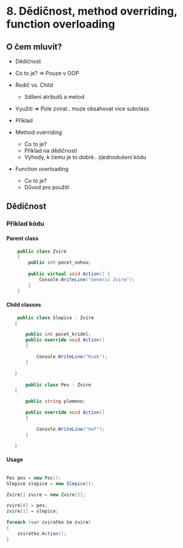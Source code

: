 # 8. Dědičnost, method overriding, function overloading

## O čem mluvit?
-  Dědičnost
  - Co to je? => Pouze v OOP
  - Rodič vs. Child
    - Sdílení atributů a metod
  - Využití => Pole zvirat.. muze obsahovat vice subclass
  - Příklad

- Method overriding
  - Co to je?
  - Příklad na dědičnosti
  - Výhody, k čemu je to dobré.. zjednodušení kódu

- Function overloading 
  - Co to je?
  - Důvod pro použití


## Dědičnost

### Příklad kódu 

#### Parent class
```C#
    public class Zvire
    {
        public int pocet_nohou;
        
        public virtual void Action() {
            Console.WriteLine("Generic Zvire");
        }
    }
```
 #### Child classes
 
 ```C#
     public class Slepice : Zvire
    {

        public int pocet_kridel;
        public override void Action()
        {

            Console.WriteLine("Kvak");
        }

    }
    
        public class Pes : Zvire
    {

        public string plemeno;

        public override void Action()
        {

            Console.WriteLine("Haf");
        }

    }
 
 ```

 #### Usage


```C#

Pes pes = new Pes();
Slepice slepice = new Slepice();

Zvire[] zvire = new Zvire[2];

zvire[0] = pes;
zvire[1] = slepice;

foreach (var zviratko in zvire)
{ 
    zviratko.Action(); 
}

 ```
